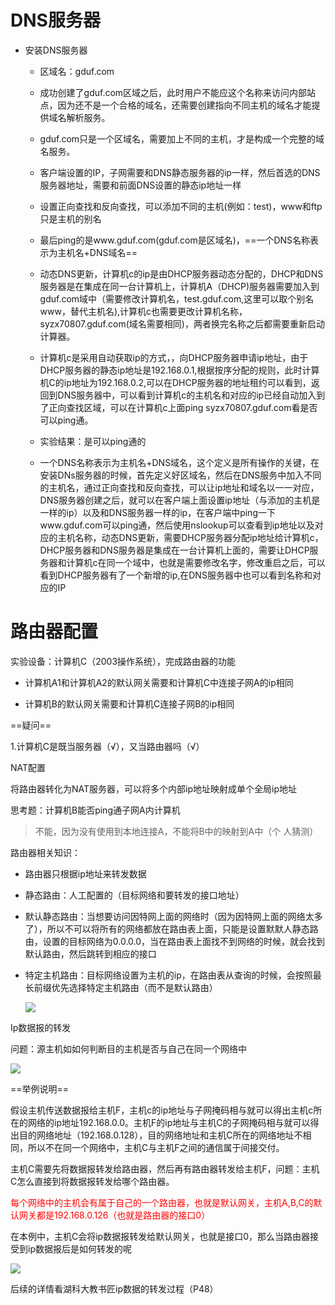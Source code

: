 # DNS服务器

- 安装DNS服务器

  - 区域名：gduf.com

  - 成功创建了gduf.com区域之后，此时用户不能应这个名称来访问内部站点，因为还不是一个合格的域名，还需要创建指向不同主机的域名才能提供域名解析服务。

  - gduf.com只是一个区域名，需要加上不同的主机，才是构成一个完整的域名服务。

  - 客户端设置的IP，子网需要和DNS静态服务器的ip一样，然后首选的DNS服务器地址，需要和前面DNS设置的静态ip地址一样

  - 设置正向查找和反向查找，可以添加不同的主机(例如：test)，www和ftp只是主机的别名

  - 最后ping的是www.gduf.com(gduf.com是区域名)，==一个DNS名称表示为主机名+DNS域名==

  - 动态DNS更新，计算机c的ip是由DHCP服务器动态分配的，DHCP和DNS服务器是在集成在同一台计算机上，计算机A（DHCP)服务器需要加入到gduf.com域中（需要修改计算机名，test.gduf.com,这里可以取个别名www，替代主机名),计算机c也需要更改计算机名称，syzx70807.gduf.com(域名需要相同)，两者换完名称之后都需要重新启动计算器。

  - 计算机c是采用自动获取ip的方式，，向DHCP服务器申请ip地址，由于DHCP服务器的静态ip地址是192.168.0.1,根据按序分配的规则，此时计算机C的ip地址为192.168.0.2,可以在DHCP服务器的地址租约可以看到，返回到DNS服务器中，可以看到计算机c的主机名和对应的ip已经自动加入到了正向查找区域，可以在计算机c上面ping   syzx70807.gduf.com看是否可以ping通。

  - 实验结果：是可以ping通的

  - 一个DNS名称表示为主机名+DNS域名，这个定义是所有操作的关键，在安装DNs服务器的时候，首先定义好区域名，然后在DNS服务中加入不同的主机名，通过正向查找和反向查找，可以让ip地址和域名以一一对应，DNS服务器创建之后，就可以在客户端上面设置ip地址（与添加的主机是一样的ip）以及和DNS服务器一样的ip，在客户端中ping一下www.gduf.com可以ping通，然后使用nslookup可以查看到ip地址以及对应的主机名称，动态DNS更新，需要DHCP服务器分配ip地址给计算机c，DHCP服务器和DNS服务器是集成在一台计算机上面的，需要让DHCP服务器和计算机c在同一个域中，也就是需要修改名字，修改重启之后，可以看到DHCP服务器有了一个新增的ip,在DNS服务器中也可以看到名称和对应的IP

    

# 路由器配置

实验设备：计算机C（2003操作系统），完成路由器的功能

- 计算机A1和计算机A2的默认网关需要和计算机C中连接子网A的ip相同

- 计算机B的默认网关需要和计算机C连接子网B的ip相同

  

==疑问==

1.计算机C是既当服务器（√），又当路由器吗（√）

NAT配置

将路由器转化为NAT服务器，可以将多个内部ip地址映射成单个全局ip地址

思考题：计算机B能否ping通子网A内计算机

> 不能，因为没有使用到本地连接A，不能将B中的映射到A中（个 人猜测）

路由器相关知识：

- 路由器只根据ip地址来转发数据

- 静态路由：人工配置的（目标网络和要转发的接口地址）

- 默认静态路由：当想要访问因特网上面的网络时（因为因特网上面的网络太多了），所以不可以将所有的网络都放在路由表上面，只能是设置默默人静态路由，设置的目标网络为0.0.0.0，当在路由表上面找不到网络的时候，就会找到默认路由，然后跳转到相应的接口

- 特定主机路由：目标网络设置为主机的ip，在路由表从查询的时候，会按照最长前缀优先选择特定主机路由（而不是默认路由）

  ![](C:\Users\马镇涛\Searches\Pictures\静态路由.png)

Ip数据报的转发

问题：源主机如如何判断目的主机是否与自己在同一个网络中

![](C:\Users\马镇涛\Searches\Pictures\ip数据报的转发.png)

==举例说明==

假设主机传送数据报给主机F，主机c的ip地址与子网掩码相与就可以得出主机c所在的网络的ip地址192.168.0.0。主机F的ip地址与主机C的子网掩码相与就可以得出目的网络地址（192.168.0.128），目的网络地址和主机C所在的网络地址不相同，所以不在同一个网络中，主机C与主机F之间的通信属于间接交付。

主机C需要先将数据报转发给路由器，然后再有路由器转发给主机F，问题：主机C怎么直接到将数据报转发给哪个路由器。

<font color="red">每个网络中的主机会有属于自己的一个路由器，也就是默认网关，主机A,B,C的默认网关都是192.168.0.126（也就是路由器的接口0）</font>

在本例中，主机C会将ip数据报转发给默认网关，也就是接口0，那么当路由器接受到ip数据报后是如何转发的呢

![](C:\Users\马镇涛\Searches\Pictures\路由器转发数据报.png)

后续的详情看湖科大教书匠ip数据的转发过程（P48）